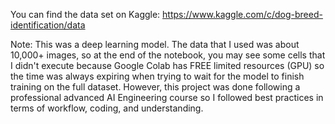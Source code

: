 You can find the data set on Kaggle: https://www.kaggle.com/c/dog-breed-identification/data

Note: This was a deep learning model. The data that I used was about 10,000+ images, so at the end of the notebook, you may see some cells that I didn't execute because Google Colab has FREE limited resources (GPU) so the time was always expiring when trying to wait for the model to finish training on the full dataset. However, this project was done following a professional advanced AI Engineering course so I followed best practices in terms of workflow, coding, and understanding.
